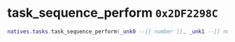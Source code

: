 # task_sequence_perform `0x2DF2298C`

```lua
natives.tasks.task_sequence_perform(_unk0 --[[ number ]], _unk1 --[[ number ]])
```